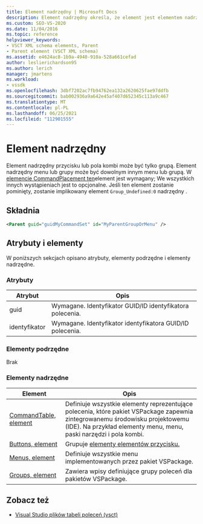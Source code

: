 ```yaml
---
title: Element nadrzędny | Microsoft Docs
description: Element nadrzędny określa, że element jest elementem nadrzędnym przycisku, pola kombi, menu lub grupy.
ms.custom: SEO-VS-2020
ms.date: 11/04/2016
ms.topic: reference
helpviewer_keywords:
- VSCT XML schema elements, Parent
- Parent element (VSCT XML schema)
ms.assetid: e4624ac8-1b9a-4940-910a-528a661cefad
author: leslierichardson95
ms.author: lerich
manager: jmartens
ms.workload:
- vssdk
ms.openlocfilehash: 3dbf7202ac7fb94762ea132a2620625fae97ddfb
ms.sourcegitcommit: bab002936a9a642e45af407d652345c113a9c467
ms.translationtype: MT
ms.contentlocale: pl-PL
ms.lasthandoff: 06/25/2021
ms.locfileid: "112901555"
---
```

# <a name="parent-element"></a>Element nadrzędny
Element nadrzędny przycisku lub pola kombi może być tylko grupą. Element nadrzędny menu lub grupy może być dowolnym innym menu lub grupą. W [elemencie CommandPlacement ten](../extensibility/commandplacement-element.md)element jest wymagany; We wszystkich innych wystąpieniach jest to opcjonalne. Jeśli ten element zostanie pominięty, zostanie implikowany element `Group_Undefined:0` nadrzędny .

## <a name="syntax"></a>Składnia

```xml
<Parent guid="guidMyCommandSet" id="MyParentGroupOrMenu" />
```

## <a name="attributes-and-elements"></a>Atrybuty i elementy
 W poniższych sekcjach opisano atrybuty, elementy podrzędne i elementy nadrzędne.

### <a name="attributes"></a>Atrybuty

|Atrybut|Opis|
|---------------|-----------------|
|guid|Wymagane. Identyfikator GUID/ID identyfikatora polecenia.|
|identyfikator|Wymagane. Identyfikator identyfikatora GUID/ID polecenia.|

### <a name="child-elements"></a>Elementy podrzędne
 Brak

### <a name="parent-elements"></a>Elementy nadrzędne

|Element|Opis|
|-------------|-----------------|
|[CommandTable, element](../extensibility/commandtable-element.md)|Definiuje wszystkie elementy reprezentujące polecenia, które pakiet VSPackage zapewnia zintegrowanemu środowisku projektowemu (IDE). Na przykład elementy menu, menu, paski narzędzi i pola kombi.|
|[Buttons, element](../extensibility/buttons-element.md)|Grupuje [elementy elementów przycisku.](../extensibility/button-element.md)|
|[Menus, element](../extensibility/menus-element.md)|Definiuje wszystkie menu implementowanych przez pakiet VSPackage.|
|[Groups, element](../extensibility/groups-element.md)|Zawiera wpisy definiujące grupy poleceń dla pakietów VSPackage.|

## <a name="see-also"></a>Zobacz też
- [Visual Studio plików tabeli poleceń (vsct)](../extensibility/internals/visual-studio-command-table-dot-vsct-files.md)
